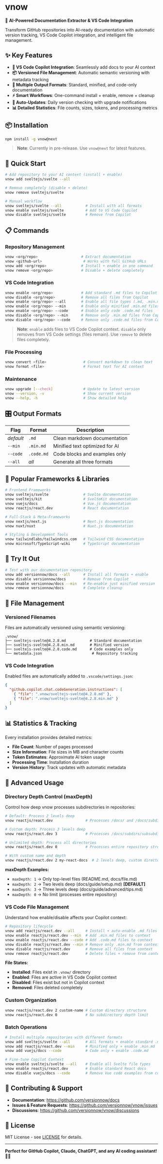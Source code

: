 # vnow

🚀 **AI-Powered Documentation Extractor & VS Code Integration**

Transform GitHub repositories into AI-ready documentation with automatic version tracking, VS Code Copilot integration, and intelligent file management.

<!-- Sync date: 2025-06-18 -->

## ✨ Key Features

- **🤖 VS Code Copilot Integration**: Seamlessly add docs to your AI context
- **📦 Versioned File Management**: Automatic semantic versioning with metadata tracking  
- **🎯 Multiple Output Formats**: Standard, minified, and code-only documentation
- **⚡ Smart Workflows**: One-command install + enable, remove + cleanup
- **🔄 Auto-Updates**: Daily version checking with upgrade notifications
- **📊 Detailed Statistics**: File counts, sizes, tokens, and processing metrics

## 📦 Installation

```bash
npm install -g vnow@next
```

> **Note**: Currently in pre-release. Use `vnow@next` for latest features.

## 🚀 Quick Start

```bash
# Add repository to your AI context (install + enable)
vnow add sveltejs/svelte --all

# Remove completely (disable + delete)  
vnow remove sveltejs/svelte

# Manual workflow
vnow sveltejs/svelte --all           # Install with all formats
vnow enable sveltejs/svelte          # Add to VS Code Copilot
vnow disable sveltejs/svelte         # Remove from Copilot
```

## 📋 Commands

### **Repository Management**
```bash
vnow <org/repo>                    # Extract documentation 
vnow <github-url>                   # Works with full GitHub URLs
vnow add <org/repo>                # Install + enable in one command
vnow remove <org/repo>             # Disable + delete completely
```

### **VS Code Integration**  
```bash
vnow enable <org/repo>             # Add standard .md files to Copilot
vnow disable <org/repo>            # Remove all files from Copilot
vnow enable <org/repo> --all       # Enable all file types (.md, .min.md, .code.md)
vnow enable <org/repo> --min       # Enable only minified .min.md files
vnow enable <org/repo> --code      # Enable only code .code.md files
vnow disable <org/repo> --min      # Remove only .min.md files from Copilot
vnow disable <org/repo> --code     # Remove only .code.md files from Copilot
```

> **Note**: `enable` adds files to VS Code Copilot context. `disable` only removes from VS Code settings (files remain). Use `remove` to delete files completely.

### **File Processing**
```bash
vnow convert <file>                 # Convert markdown to clean text
vnow format <file>                  # Format text for AI context
```

### **Maintenance**
```bash
vnow upgrade [--check]              # Update to latest version  
vnow --version, -v                  # Show current version
vnow --help, -h                     # Show detailed help
```

## 🎛️ Output Formats

| Flag | Format | Description |
|------|--------|-------------|
| *default* | `.md` | Clean markdown documentation |
| `--min` | `.min.md` | Minified text optimized for AI |
| `--code` | `.code.md` | Code blocks and examples only |
| `--all` | *all* | Generate all three formats |

## 🌟 Popular Frameworks & Libraries

```bash
# Frontend Frameworks
vnow sveltejs/svelte                # Svelte documentation  
vnow sveltejs/kit                   # SvelteKit documentation
vnow vuejs/docs                     # Vue.js documentation
vnow reactjs/react.dev              # React documentation

# Full-Stack & Meta-Frameworks  
vnow nextjs/next.js                 # Next.js documentation
vnow nuxt/nuxt                      # Nuxt.js documentation

# Styling & Development Tools
vnow tailwindlabs/tailwindcss.com   # Tailwind CSS documentation
vnow microsoft/TypeScript-wiki      # TypeScript documentation
```

## 🧪 Try It Out

```bash
# Test with our documentation repository
vnow add versionnow/docs --all      # Install all formats + enable
vnow disable versionnow/docs        # Remove from Copilot  
vnow enable versionnow/docs --min   # Re-enable just minified version
vnow remove versionnow/docs         # Complete cleanup
```

## 📁 File Management

### **Versioned Filenames**
Files are automatically versioned using semantic versioning:
```
.vnow/
├── sveltejs-svelte@4.2.8.md           # Standard documentation
├── sveltejs-svelte@4.2.8.min.md       # Minified version  
├── sveltejs-svelte@4.2.8.code.md      # Code examples only
└── metadata.json                       # Repository tracking
```

### **VS Code Integration**
Enabled files are automatically added to `.vscode/settings.json`:
```json
{
  "github.copilot.chat.codeGeneration.instructions": [
    { "file": ".vnow/sveltejs-svelte@4.2.8.md" },
    { "file": ".vnow/sveltejs-svelte@4.2.8.min.md" }
  ]
}
```

## 📊 Statistics & Tracking

Every installation provides detailed metrics:
- **File Count**: Number of pages processed
- **Size Information**: File sizes in MB and character counts  
- **Token Estimates**: Approximate AI token usage
- **Processing Time**: Installation duration
- **Version History**: Track updates with automatic metadata

## 🔧 Advanced Usage

### **Directory Depth Control (maxDepth)**
Control how deep vnow processes subdirectories in repositories:

```bash
# Default: Process 2 levels deep
vnow reactjs/react.dev               # Processes /docs/ and /docs/subdirs/

# Custom depth: Process 3 levels deep  
vnow reactjs/react.dev 3             # Processes /docs/subdirs/subsubdirs/

# Unlimited depth: Process all directories
vnow reactjs/react.dev 0             # Processes entire repository structure

# With custom name and depth
vnow reactjs/react.dev 2 my-react-docs  # 2 levels deep, custom directory name
```

**maxDepth Examples:**
- `maxDepth: 1` → Only top-level files (README.md, docs/file.md)
- `maxDepth: 2` → Two levels deep (docs/guide/setup.md) **[DEFAULT]**
- `maxDepth: 3` → Three levels deep (docs/guide/advanced/tips.md)
- `maxDepth: 0` → No limit (processes entire repository)

### **VS Code File Management**
Understand how enable/disable affects your Copilot context:

```bash
# Repository lifecycle
vnow add reactjs/react.dev --all     # Install + auto-enable .md files
vnow enable reactjs/react.dev --min  # Add .min.md files to context  
vnow enable reactjs/react.dev --code # Add .code.md files to context
vnow disable reactjs/react.dev --min # Remove only .min.md from context
vnow disable reactjs/react.dev       # Remove all files from context
vnow remove reactjs/react.dev        # Delete files + remove from context
```

**File States:**
- **Installed**: Files exist in `.vnow/` directory
- **Enabled**: Files are active in VS Code Copilot context  
- **Disabled**: Files exist but not in Copilot context
- **Removed**: Files deleted completely

### **Custom Organization**
```bash
vnow reactjs/react.dev 2 custom-name # Custom directory structure
vnow reactjs/react.dev 0             # No subdirectory depth limit
```

### **Batch Operations**  
```bash
# Install multiple repositories with different formats
vnow add sveltejs/svelte --all       # All formats + enable standard .md
vnow add reactjs/react.dev --min     # Minified only + enable .min.md  
vnow add vuejs/docs --code           # Code only + enable .code.md

# Fine-tune Copilot Context
vnow enable sveltejs/svelte --all    # Enable all Svelte file types
vnow enable reactjs/react.dev        # Enable standard React docs
vnow disable vuejs/docs --code       # Remove Vue code examples from context
```

## 🤝 Contributing & Support

- **Documentation**: https://github.com/versionnow/docs
- **Issues & Feature Requests**: https://github.com/versionnow/vnow/issues  
- **Discussions**: https://github.com/versionnow/vnow/discussions

## 📄 License

MIT License - see [LICENSE](LICENSE) for details.

---

**Perfect for GitHub Copilot, Claude, ChatGPT, and any AI coding assistant!** 🤖✨